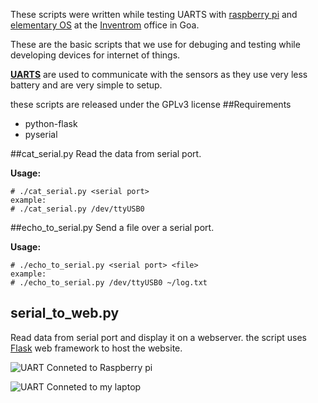 
These scripts were written while testing UARTS with [raspberry pi](http://www.raspberrypi.org) and [elementary OS](http://elementaryos.org) at the [Inventrom](http://inventrom.com) office in Goa.

These are the basic scripts that we use for debuging and testing while developing devices for internet of things.

[**UARTS**](http://en.wikipedia.org/wiki/Universal_asynchronous_receiver/transmitter) are used to communicate with the sensors as they use very less battery and are very simple to setup.

these scripts are released under the GPLv3 license
##Requirements

* python-flask
* pyserial


##cat_serial.py
Read the data from serial port.

**Usage:**

    # ./cat_serial.py <serial port>
    example:
    # ./cat_serial.py /dev/ttyUSB0

##echo_to_serial.py
Send a file over a serial port.

**Usage:**

    # ./echo_to_serial.py <serial port> <file>
    example:
    # ./echo_to_serial.py /dev/ttyUSB0 ~/log.txt
## serial_to_web.py
Read data from serial port and display it on a webserver.
the script uses [Flask](http://flask.pocoo.org) web framework to host the website.

![UART Conneted to Raspberry pi](http://i.imgur.com/LtSTDM8l.jpg)

![UART Conneted to my laptop](http://i.imgur.com/7ONnY2ol.jpg)
